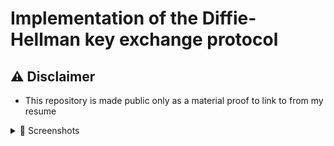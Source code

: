 # Implementation of the Diffie-Hellman key exchange protocol
 
## ⚠️ Disclaimer

- This repository is made public only as a material proof to link to from my resume

<details><summary> 📸 Screenshots</summary>

| | 
|:----: |
| <img width="1604" alt="screen shot 1" src="https://user-images.githubusercontent.com/35656299/97809180-bba28200-1c6b-11eb-95fe-570bfffa4a92.png"> |
| <img width="1604" alt="screen shot 2" src="https://user-images.githubusercontent.com/35656299/97809183-bc3b1880-1c6b-11eb-94d9-2949b69bb444.png"> |

</details>
